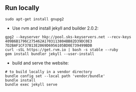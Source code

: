 ## Run locally

```
sudo apt-get install gnupg2
```

- Use rvm and install jekyll and builder 2.0.2:
```
gpg2 --keyserver hkp://pool.sks-keyservers.net --recv-keys 409B6B1796C275462A1703113804BB82D39DC0E3 7D2BAF1CF37B13E2069D6956105BD0E739499BDB
curl -sSL https://get.rvm.io | bash -s stable --ruby
gem install bundler jekyll --user-install
```

- build and serve the website:
```
# to build locally in a vendor directory
bundle config set --local path 'vendor/bundle'
bundle install
bundle exec jekyll serve
```
